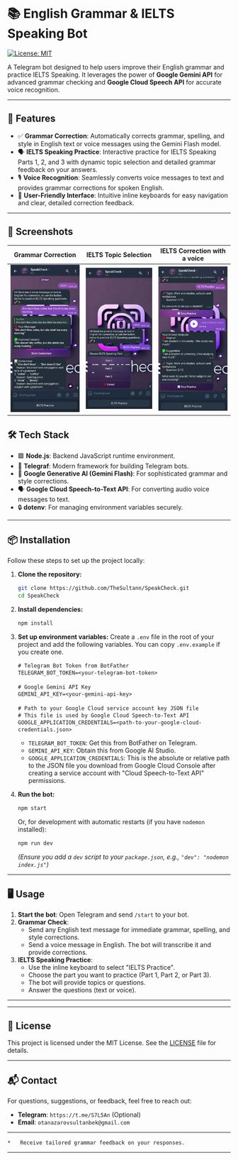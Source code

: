 # 📚 English Grammar & IELTS Speaking Bot

[![License: MIT](https://img.shields.io/badge/License-MIT-yellow.svg)](https://opensource.org/licenses/MIT)

A Telegram bot designed to help users improve their English grammar and practice IELTS Speaking. It leverages the power of **Google Gemini API** for advanced grammar checking and **Google Cloud Speech API** for accurate voice recognition.

---

## 🚀 Features

-   ✅ **Grammar Correction**: Automatically corrects grammar, spelling, and style in English text or voice messages using the Gemini Flash model.
-   🗣️ **IELTS Speaking Practice**: Interactive practice for IELTS Speaking Parts 1, 2, and 3 with dynamic topic selection and detailed grammar feedback on your answers.
-   🎙️ **Voice Recognition**: Seamlessly converts voice messages to text and provides grammar corrections for spoken English.
-   🧩 **User-Friendly Interface**: Intuitive inline keyboards for easy navigation and clear, detailed correction feedback.

---

## 📸 Screenshots



| Grammar Correction                                    | IELTS Topic Selection                                 | IELTS Сorrection with a voice                                       |
| :---------------------------------------------------: | :----------------------------------------------------: | :----------------------------------------------------: |
| <img src="https://raw.githubusercontent.com/TheSultann/SpeakCheck/main/Screens%20for%20git.hub/photo_2025-05-24_10-38-32.jpg" alt="Grammar correction example" width="250"/> | <img src="https://raw.githubusercontent.com/TheSultann/SpeakCheck/main/Screens%20for%20git.hub/2.jpg" alt="IELTS topic selection" width="250"/> | <img src="https://raw.githubusercontent.com/TheSultann/SpeakCheck/main/Screens%20for%20git.hub/3.jpg" alt="IELTS feedback example" width="250"/> |

## 🛠️ Tech Stack

-   🟩 **Node.js**: Backend JavaScript runtime environment.
-   🤖 **Telegraf**: Modern framework for building Telegram bots.
-   🧠 **Google Generative AI (Gemini Flash)**: For sophisticated grammar and style corrections.
-   🗣️ **Google Cloud Speech-to-Text API**: For converting audio voice messages to text.
-   🔒 **dotenv**: For managing environment variables securely.

---

## 📦 Installation

Follow these steps to set up the project locally:

1.  **Clone the repository:**
    ```bash
    git clone https://github.com/TheSultann/SpeakCheck.git
    cd SpeakCheck
    ```

2.  **Install dependencies:**
    ```bash
    npm install
    ```

3.  **Set up environment variables:**
    Create a `.env` file in the root of your project and add the following variables. You can copy `.env.example` if you create one.

    ```env
    # Telegram Bot Token from BotFather
    TELEGRAM_BOT_TOKEN=<your-telegram-bot-token>

    # Google Gemini API Key
    GEMINI_API_KEY=<your-gemini-api-key>

    # Path to your Google Cloud service account key JSON file
    # This file is used by Google Cloud Speech-to-Text API
    GOOGLE_APPLICATION_CREDENTIALS=<path-to-your-google-cloud-credentials.json>
    ```
    *   `TELEGRAM_BOT_TOKEN`: Get this from BotFather on Telegram.
    *   `GEMINI_API_KEY`: Obtain this from Google AI Studio.
    *   `GOOGLE_APPLICATION_CREDENTIALS`: This is the absolute or relative path to the JSON file you download from Google Cloud Console after creating a service account with "Cloud Speech-to-Text API" permissions.

4.  **Run the bot:**
    ```bash
    npm start
    ```
    Or, for development with automatic restarts (if you have `nodemon` installed):
    ```bash
    npm run dev
    ```
    _(Ensure you add a `dev` script to your `package.json`, e.g., `"dev": "nodemon index.js"`)_

---

## 🖥️ Usage

1.  **Start the bot**: Open Telegram and send `/start` to your bot.
2.  **Grammar Check**:
    *   Send any English text message for immediate grammar, spelling, and style corrections.
    *   Send a voice message in English. The bot will transcribe it and provide corrections.
3.  **IELTS Speaking Practice**:
    *   Use the inline keyboard to select "IELTS Practice".
    *   Choose the part you want to practice (Part 1, Part 2, or Part 3).
    *   The bot will provide topics or questions.
    *   Answer the questions (text or voice).
---

---

## 📜 License

This project is licensed under the MIT License. See the [LICENSE](LICENSE.md) file for details.


---

## 📬 Contact

For questions, suggestions, or feedback, feel free to reach out:

-   **Telegram**: `https://t.me/S7L5An` (Optional)
-   **Email**: `otanazarovsultanbek@gmail.com`

---
    *   Receive tailored grammar feedback on your responses.

---
